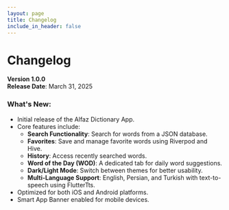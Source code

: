 ```yaml
---
layout: page
title: Changelog
include_in_header: false
---
```


# Changelog

**Version 1.0.0**  
**Release Date**: March 31, 2025  

### What's New:
- Initial release of the Alfaz Dictionary App.
- Core features include:
  - **Search Functionality**: Search for words from a JSON database.
  - **Favorites**: Save and manage favorite words using Riverpod and Hive.
  - **History**: Access recently searched words.
  - **Word of the Day (WOD)**: A dedicated tab for daily word suggestions.
  - **Dark/Light Mode**: Switch between themes for better usability.
  - **Multi-Language Support**: English, Persian, and Turkish with text-to-speech using FlutterTts.
- Optimized for both iOS and Android platforms.
- Smart App Banner enabled for mobile devices.